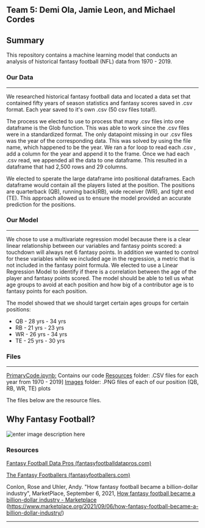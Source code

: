 ## Team 5: Demi Ola, Jamie Leon, and Michael Cordes

## Summary

This repository contains a machine learning model that conducts an analysis of historical fantasy football (NFL)  data from 1970 - 2019. 

### Our Data
---
We researched historical fantasy football data and located a data set that contained fifty years of season statistics and fantasy scores saved in .csv format.  Each year saved to it's own .csv (50 csv files total!).  

The process we elected to use to process that many .csv files into one dataframe is the Glob function.  This was able to work since the .csv files were in a standardized format.  The only datapoint missing in our .csv files was the year of the corresponding data.  This was solved by using the file name, which happened to be the year.  We ran a for loop to read each .csv , add a column for the year and append it to the frame.  Once we had each .csv read, we appended all the data to one dataframe.  This resulted in a dataframe that had 2,500 rows and 29 columns.  

We elected to sperate the large dataframe into positional dataframes.  Each dataframe would contain all the players listed at the position.  The positions are quarterback (QB), running back(RB), wide receiver (WR), and tight end (TE).  This approach allowed us to ensure the model provided an accurate prediction for the positions.  


### Our Model 
---
We chose to use a multivariate regression model because there is a clear linear relationship between our variables and fantasy points scored: a touchdown will always net 6 fantasy points. In addition we wanted to control for these variables while we included age in the regression, a metric that is not included in the fantasy point formula.
We elected to use a Linear Regression Model to identify if there is a correlation between the age of the player and fantasy points scored.  The model should be able to tell us what age groups to avoid at each position and how big of a contributor age is to fantasy points for each position.  

The model showed that we should target certain ages groups for certain positions:

 - QB - 28  yrs - 34 yrs
 - RB - 21 yrs  - 23 yrs 
 - WR - 26 yrs - 34 yrs
 - TE - 25 yrs - 30 yrs



### Files
---
[PrimaryCode.ipynb:](https://github.com/mikecordes/Project2-Group5/blob/main/PrimaryCode.ipynb) Contains our code
[Resources](https://github.com/mikecordes/Project2-Group5/tree/main/Resources) folder: .CSV files for each year from 1970 - 2019]
[Images](https://github.com/mikecordes/Project2-Group5/tree/main/Images) folder: .PNG files of each of our position (QB, RB, WR, TE) plots



The files below are the resource files.

## Why Fantasy Football?
![enter image description here](http://gridironexperts.com/wp-content/uploads/2015/08/Fantasy-Football-Meme-2015.jpg)

### Resources

[Fantasy Football Data Pros (fantasyfootballdatapros.com)](https://www.fantasyfootballdatapros.com/csv_files)

[The Fantasy Footballers (fantasyfootballers.com)](https://www.thefantasyfootballers.com/articles/history-fantasy-football/)

Conlon, Rose and Uhler, Andy.  "How fantasy football became a billion-dollar industry",
MarketPlace, September 6, 2021, [How fantasy football became a billion-dollar industry - Marketplace](https://www.marketplace.org/2021/09/06/how-fantasy-football-became-a-billion-dollar-industry/) (https://www.marketplace.org/2021/09/06/how-fantasy-football-became-a-billion-dollar-industry/)


----------
